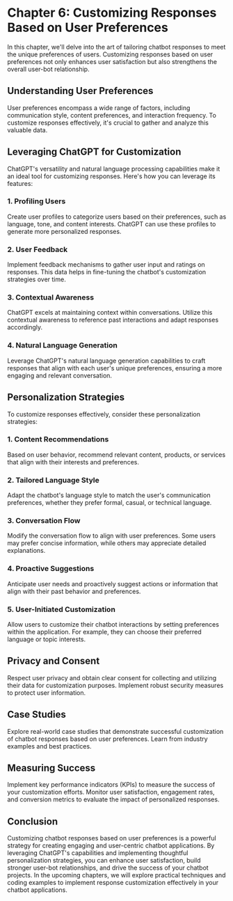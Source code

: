 Chapter 6: Customizing Responses Based on User Preferences
==========================================================

In this chapter, we'll delve into the art of tailoring chatbot responses to meet the unique preferences of users. Customizing responses based on user preferences not only enhances user satisfaction but also strengthens the overall user-bot relationship.

Understanding User Preferences
------------------------------

User preferences encompass a wide range of factors, including communication style, content preferences, and interaction frequency. To customize responses effectively, it's crucial to gather and analyze this valuable data.

Leveraging ChatGPT for Customization
------------------------------------

ChatGPT's versatility and natural language processing capabilities make it an ideal tool for customizing responses. Here's how you can leverage its features:

### 1. Profiling Users

Create user profiles to categorize users based on their preferences, such as language, tone, and content interests. ChatGPT can use these profiles to generate more personalized responses.

### 2. User Feedback

Implement feedback mechanisms to gather user input and ratings on responses. This data helps in fine-tuning the chatbot's customization strategies over time.

### 3. Contextual Awareness

ChatGPT excels at maintaining context within conversations. Utilize this contextual awareness to reference past interactions and adapt responses accordingly.

### 4. Natural Language Generation

Leverage ChatGPT's natural language generation capabilities to craft responses that align with each user's unique preferences, ensuring a more engaging and relevant conversation.

Personalization Strategies
--------------------------

To customize responses effectively, consider these personalization strategies:

### 1. Content Recommendations

Based on user behavior, recommend relevant content, products, or services that align with their interests and preferences.

### 2. Tailored Language Style

Adapt the chatbot's language style to match the user's communication preferences, whether they prefer formal, casual, or technical language.

### 3. Conversation Flow

Modify the conversation flow to align with user preferences. Some users may prefer concise information, while others may appreciate detailed explanations.

### 4. Proactive Suggestions

Anticipate user needs and proactively suggest actions or information that align with their past behavior and preferences.

### 5. User-Initiated Customization

Allow users to customize their chatbot interactions by setting preferences within the application. For example, they can choose their preferred language or topic interests.

Privacy and Consent
-------------------

Respect user privacy and obtain clear consent for collecting and utilizing their data for customization purposes. Implement robust security measures to protect user information.

Case Studies
------------

Explore real-world case studies that demonstrate successful customization of chatbot responses based on user preferences. Learn from industry examples and best practices.

Measuring Success
-----------------

Implement key performance indicators (KPIs) to measure the success of your customization efforts. Monitor user satisfaction, engagement rates, and conversion metrics to evaluate the impact of personalized responses.

Conclusion
----------

Customizing chatbot responses based on user preferences is a powerful strategy for creating engaging and user-centric chatbot applications. By leveraging ChatGPT's capabilities and implementing thoughtful personalization strategies, you can enhance user satisfaction, build stronger user-bot relationships, and drive the success of your chatbot projects. In the upcoming chapters, we will explore practical techniques and coding examples to implement response customization effectively in your chatbot applications.
